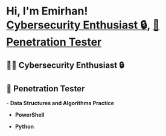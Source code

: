 <!---
emirhankorkut/emirhankorkut is a ✨ special ✨ repository because its `README.md` (this file) appears on your GitHub profile.
You can click the Preview link to take a look at your changes.
--->
<h1>Hi, I'm Emirhan! <br/><a href="https://github.com/emirhankorkut">Cybersecurity Enthusiast 🔒</a>, <a href="https://www.linkedin.com/in/emirhankorkut/">💼 Penetration Tester</a></h1>

<h2>👨‍💻 Cybersecurity Enthusiast 🔒</h2><h2>💼 Penetration Tester</h2>
- <b>Data Structures and Algorithms Practice</b>

- <b>PowerShell</b>
  
- <b>Python</b>
 

<!---
- 👋 Hi, I’m @emirhankorkut
- 👀 I’m interested in Cybersecurity Professional Penetration Testing.
- 🌱 I’m currently learning ...
- 💞️ I’m looking to collaborate on ...
- 📫 How to reach me ...


- 🔭 I’m currently working on ...
- 🌱 I’m currently learning ...
- 👯 I’m looking to collaborate on ...
- 🤔 I’m looking for help with ...
- 💬 Ask me about ...
- 📫 How to reach me: ...
- 😄 Pronouns: ...
- ⚡ Fun fact: ...
-->
